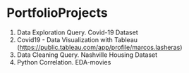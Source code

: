 # PortfolioProjects

1) Data Exploration Query. Covid-19 Dataset
2) Covid19 - Data Visualization with Tableau (https://public.tableau.com/app/profile/marcos.lasheras)
3) Data Cleaning Query. Nashville Housing Dataset
4) Python Correlation. EDA-movies
